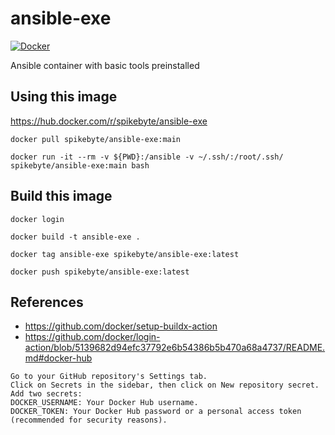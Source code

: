 # ansible-exe

[![Docker](https://github.com/nfaction/ansible-exe/actions/workflows/docker-publish.yml/badge.svg)](https://github.com/nfaction/ansible-exe/actions/workflows/docker-publish.yml)

Ansible container with basic tools preinstalled

## Using this image

https://hub.docker.com/r/spikebyte/ansible-exe

```shell
docker pull spikebyte/ansible-exe:main

docker run -it --rm -v ${PWD}:/ansible -v ~/.ssh/:/root/.ssh/ spikebyte/ansible-exe:main bash
```

## Build this image

```shell
docker login

docker build -t ansible-exe .

docker tag ansible-exe spikebyte/ansible-exe:latest

docker push spikebyte/ansible-exe:latest
```

## References

* https://github.com/docker/setup-buildx-action
* https://github.com/docker/login-action/blob/5139682d94efc37792e6b54386b5b470a68a4737/README.md#docker-hub

```
Go to your GitHub repository's Settings tab.
Click on Secrets in the sidebar, then click on New repository secret.
Add two secrets:
DOCKER_USERNAME: Your Docker Hub username.
DOCKER_TOKEN: Your Docker Hub password or a personal access token (recommended for security reasons).
```
